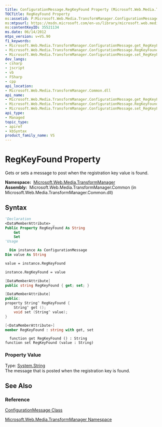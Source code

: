 ```yaml
---
title: ConfigurationMessage.RegKeyFound Property (Microsoft.Web.Media.TransformManager)
TOCTitle: RegKeyFound Property
ms:assetid: P:Microsoft.Web.Media.TransformManager.ConfigurationMessage.RegKeyFound
ms:mtpsurl: https://msdn.microsoft.com/en-us/library/microsoft.web.media.transformmanager.configurationmessage.regkeyfound(v=VS.90)
ms:contentKeyID: 35521134
ms.date: 06/14/2012
mtps_version: v=VS.90
f1_keywords:
- Microsoft.Web.Media.TransformManager.ConfigurationMessage.get_RegKeyFound
- Microsoft.Web.Media.TransformManager.ConfigurationMessage.RegKeyFound
- Microsoft.Web.Media.TransformManager.ConfigurationMessage.set_RegKeyFound
dev_langs:
- csharp
- jscript
- vb
- FSharp
- cpp
api_location:
- Microsoft.Web.Media.TransformManager.Common.dll
api_name:
- Microsoft.Web.Media.TransformManager.ConfigurationMessage.get_RegKeyFound
- Microsoft.Web.Media.TransformManager.ConfigurationMessage.RegKeyFound
- Microsoft.Web.Media.TransformManager.ConfigurationMessage.set_RegKeyFound
api_type:
- Managed
topic_type:
- apiref
- kbSyntax
product_family_name: VS
---
```


# RegKeyFound Property

Gets or sets a message to post when the registration key value is found.

**Namespace:**  [Microsoft.Web.Media.TransformManager](microsoft-web-media-transformmanager-namespace.md)  
**Assembly:**  Microsoft.Web.Media.TransformManager.Common (in Microsoft.Web.Media.TransformManager.Common.dll)

## Syntax

```vb
'Declaration
<DataMemberAttribute> _
Public Property RegKeyFound As String
    Get
    Set
'Usage

  Dim instance As ConfigurationMessage
Dim value As String

value = instance.RegKeyFound

instance.RegKeyFound = value
```

```csharp
[DataMemberAttribute]
public string RegKeyFound { get; set; }
```

```cpp
[DataMemberAttribute]
public:
property String^ RegKeyFound {
    String^ get ();
    void set (String^ value);
}
```

``` fsharp
[<DataMemberAttribute>]
member RegKeyFound : string with get, set
```

```jscript
  function get RegKeyFound () : String
function set RegKeyFound (value : String)
```

### Property Value

Type: [System.String](https://msdn.microsoft.com/library/s1wwdcbf)  
The message that is posted when the registration key is found.  

## See Also

### Reference

[ConfigurationMessage Class](configurationmessage-class-microsoft-web-media-transformmanager.md)

[Microsoft.Web.Media.TransformManager Namespace](microsoft-web-media-transformmanager-namespace.md)

